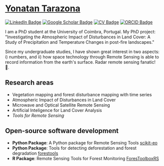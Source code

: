 # [Yonatan Tarazona]()

[![LinkedIn Badge](https://img.shields.io/badge/My-LinkedIn-blue)](https://www.linkedin.com/in/ytarazona09/)
[![Google Scholar Badge](https://img.shields.io/badge/Google-Scholar-red)](https://scholar.google.com/citations?user=xgqqI9cAAAAJ&hl=en)
[![CV Badge](https://img.shields.io/badge/My-Curriculum-green)]()
[![ORCID Badge](https://img.shields.io/badge/ORCID-ID-blue)](https://orcid.org/0000-0002-5208-1004)

I am a PhD student at the University of Coimbra, Portugal. My PhD project: "Investigating the Atmospheric Impact of Disturbances in Land Cover: A Study of Precipitation and Temperature Changes in post-fire landscapes." 

Since my undergraduate studies, I have shown great interest in two aspects: i) numbers, and ii) how space technology through Remote Sensing is able to record information from the earth's surface. Radar remote sensing fanatic! :grimacing:.

## Research areas

- Vegetation mapping and forest disturbance mapping with time series
- Atmospheric Impact of Disturbances in Land Cover
- Microwave and Optical Satellite Remote Sensing
- Artificial Inteligence for Land Cover Analysis
- *Tools for Remote Sensing*

## Open-source software development

- **Python Package**: A Python package for Remote Sensing Tools
 	[scikit-eo](https://github.com/yotarazona/scikit-eo)
- **Python Package**: Tools for detecting deforestation and forest degradation
 	[forestools](https://github.com/ytarazona/forestools)
- **R Package**: Remote Sensing Tools for Forest Monitoring
 	[ForesToolboxRS](https://github.com/ytarazona/ForesToolboxRS)



```python

```

